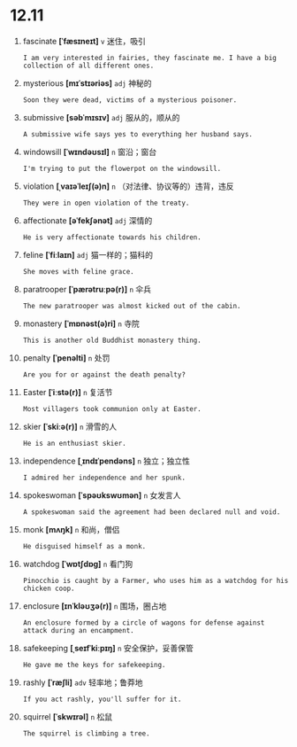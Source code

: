 # 12.11


1. fascinate **[ˈfæsɪneɪt]** `v` 迷住，吸引
    ```
    I am very interested in fairies, they fascinate me. I have a big collection of all different ones.
    
    ```

2. mysterious **[mɪˈstɪəriəs]** `adj` 神秘的
    ```
    Soon they were dead, victims of a mysterious poisoner.
    
    ```

3. submissive **[səbˈmɪsɪv]** `adj` 服从的，顺从的
    ```
    A submissive wife says yes to everything her husband says.
    
    ```

4. windowsill **[ˈwɪndəʊsɪl]** `n` 窗沿；窗台
    ```
    I'm trying to put the flowerpot on the windowsill.
    
    ```

5. violation **[ˌvaɪəˈleɪʃ(ə)n]** `n` （对法律、协议等的）违背，违反
    ```
    They were in open violation of the treaty.
    
    ```

6. affectionate **[əˈfekʃənət]** `adj` 深情的
    ```
    He is very affectionate towards his children.
    
    ```

7. feline **[ˈfiːlaɪn]** `adj` 猫一样的；猫科的
    ```
    She moves with feline grace.
    
    ```

8. paratrooper **[ˈpærətruːpə(r)]** `n` 伞兵
    ```
    The new paratrooper was almost kicked out of the cabin.
    
    ```

9. monastery **[ˈmɒnəst(ə)ri]** `n` 寺院
    ```
    This is another old Buddhist monastery thing.
    
    ```

10. penalty **[ˈpenəlti]** `n` 处罚
    ```
    Are you for or against the death penalty?
    
    ```

11. Easter **[ˈiːstə(r)]** `n` 复活节
    ```
    Most villagers took communion only at Easter.
    
    ```

12. skier **[ˈskiːə(r)]** `n` 滑雪的人
    ```
    He is an enthusiast skier.
    
    ```

13. independence **[ˌɪndɪˈpendəns]** `n` 独立；独立性
    ```
    I admired her independence and her spunk.
    
    ```

14. spokeswoman **[ˈspəʊkswʊmən]** `n` 女发言人
    ```
    A spokeswoman said the agreement had been declared null and void.
    
    ```

15. monk **[mʌŋk]** `n` 和尚，僧侣
    ```
    He disguised himself as a monk.
    
    ```

16. watchdog **[ˈwɒtʃdɒɡ]** `n` 看门狗
    ```
    Pinocchio is caught by a Farmer, who uses him as a watchdog for his chicken coop.
    
    ```

17. enclosure **[ɪnˈkləʊʒə(r)]** `n` 围场，圈占地
    ```
    An enclosure formed by a circle of wagons for defense against attack during an encampment.
    
    ```

18. safekeeping **[ˌseɪfˈkiːpɪŋ]** `n` 安全保护，妥善保管
    ```
    He gave me the keys for safekeeping.
    
    ```

19. rashly **[ˈræʃli]** `adv` 轻率地；鲁莽地
    ```
    If you act rashly, you'll suffer for it.
    
    ```

20. squirrel **[ˈskwɪrəl]** `n` 松鼠
    ```
    The squirrel is climbing a tree.
    
    ```
